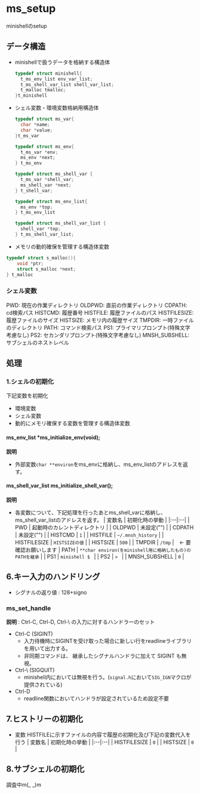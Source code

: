 # ms_setup
minishellのsetup

## データ構造

- minishellで扱うデータを格納する構造体
  ```c
  typedef struct minishell{
	t_ms_env_list env_var_list;
	t_ms_shell_var_list shell_var_list;
	t_malloc tmalloc;
  }t_minishell
  ```

- シェル変数・環境変数格納用構造体

  ```c
  typedef struct ms_var{
  	char *name;
  	char *value;
  }t_ms_var

  typedef struct ms_env{
  	t_ms_var *env;
  	ms_env *next;
  } t_ms_env

  typedef struct ms_shell_var {
  	t_ms_var *shell_var;
  	ms_shell_var *next;
  } t_shell_var;

  typedef struct ms_env_list{
  	ms_env *top;
  } t_ms_env_list

  typedef struct ms_shell_var_list {
  	shell_var *top;
  } t_ms_shell_var_list;

  ```
- メモリの動的確保を管理する構造体変数
```c
typedef struct s_malloc(){
	void *ptr;
	struct s_malloc *next;
} t_malloc
```

### シェル変数
PWD: 現在の作業ディレクトリ
OLDPWD: 直前の作業ディレクトリ
CDPATH: cd検索パス
HISTCMD: 履歴番号
HISTFILE: 履歴ファイルのパス
HISTFILESIZE: 履歴ファイルのサイズ
HISTSIZE: メモリ内の履歴サイズ
TMPDIR: 一時ファイルのディレクトリ
PATH: コマンド検索パス
PS1: プライマリプロンプト(特殊文字考慮なし)
PS2: セカンダリプロンプト(特殊文字考慮なし)
MNSH_SUBSHELL: サブシェルのネストレベル

## 処理
### 1.シェルの初期化
下記変数を初期化
- 環境変数
- シェル変数
- 動的にメモリ確保する変数を管理する構造体変数
#### ms_env_list *ms_initialize_env(void);
**説明** 
- 外部変数`char **environ`をms_envに格納し、ms_env_listのアドレスを返す。
 
#### ms_shell_var_list ms_initialize_shell_var();
**説明**
- 各変数について、下記処理を行ったあとms_shell_varに格納し、ms_shell_var_listのアドレスを返す。
| 変数名 | 初期化時の挙動 |
|:--|:--|
| PWD | 起動時のカレントディレクトリ |
| OLDPWD | 未設定("") |
| CDPATH | 未設定("") |
| HISTCMD | `1` |
| HISTFILE | `~/.mnsh_history` |
| HISTFILESIZE | `HISTSIZEの値` |
| HISTSIZE | `500` |
| TMPDIR | `/tmp` |　<- 要確認お願いします
| PATH | `**char environ(をminishell用に格納したもの)のPATHを継承` |
| PS1 | `minishell $ ` |
| PS2 | `> ` |
| MNSH_SUBSHELL | `0` |

## 6.キー入力のハンドリング
- シグナルの返り値 : 128+signo
### ms_set_handle
**説明** : Ctrl-C, Ctrl-D, Ctrl-\\ の入力に対するハンドラーのセット
  - Ctrl-C (SIGINT)
    - 入力待機時にSIGINTを受け取った場合に新しい行をreadlineライブラリを用いて出力する。
    - 非同期コマンドは、 継承したシグナルハンドラに加えて SIGINT も無視。
  - Ctrl-\ (SIGQUIT)
    - minishell内においては無視を行う。(`signal.h`において`SIG_IGN`マクロが提供されている)
  - Ctrl-D
    - readline関数においてハンドラが設定されているため設定不要

## 7.ヒストリーの初期化
- 変数 HISTFILEに示すファイルの内容で履歴の初期化及び下記の変数代入を行う
| 変数名 | 初期化時の挙動 |
|:--|:--|
| HISTFILESIZE | `0` |
| HISTSIZE | `0` | 

## 8.サブシェルの初期化
調査中m(_ _)m
